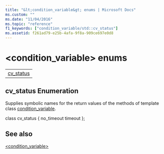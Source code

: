 ```yaml
---
title: "&lt;condition_variable&gt; enums | Microsoft Docs"
ms.custom: ""
ms.date: "11/04/2016"
ms.topic: "reference"
f1_keywords: ["condition_variable/std::cv_status"]
ms.assetid: f261ad79-e25b-4afa-9f8a-909ce697e0d8
---
```

# &lt;condition_variable&gt; enums

||
|-|
|[cv_status](#cv_status)|

## <a name="cv_status"></a>  cv_status Enumeration

Supplies symbolic names for the return values of the methods of template class [condition_variable](../standard-library/condition-variable-class.md).

class cv_status {
   no_timeout
   timeout
   };

## See also

[<condition_variable>](../standard-library/condition-variable.md)<br/>
